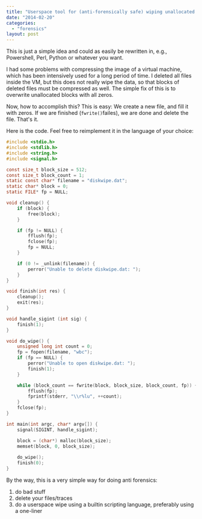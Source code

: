 ```yaml
---
title: "Userspace tool for (anti-forensically safe) wiping unallocated disk space"
date: "2014-02-20"
categories: 
  - "forensics"
layout: post
---
```


This is just a simple idea and could as easily be rewritten in, e.g., Powershell, Perl, Python or whatever you want.

I had some problems with compressing the image of a virtual machine, which has been intensively used for a long period of time. I deleted all files inside the VM, but this does not really wipe the data, so that blocks of deleted files must be compressed as well. The simple fix of this is to overwrite unallocated blocks with all zeros.

Now, how to accomplish this? This is easy: We create a new file, and fill it with zeros. If we are finished (`fwrite()`failes), we are done and delete the file. That's it.

Here is the code. Feel free to reimplement it in the language of your choice:

```c
#include <stdio.h>
#include <stdlib.h>
#include <string.h>
#include <signal.h>

const size_t block_size = 512;
const size_t block_count = 1;
static const char* filename = "diskwipe.dat";
static char* block = 0;
static FILE* fp = NULL;

void cleanup() {
	if (block) {
		free(block);
	}

	if (fp != NULL) {
		fflush(fp);
		fclose(fp);
		fp = NULL;
	}

	if (0 != _unlink(filename)) {
		perror("Unable to delete diskwipe.dat: ");
	}
}

void finish(int res) {
	cleanup();
	exit(res);
}

void handle_sigint (int sig) {
	finish(1);
}

void do_wipe() {
	unsigned long int count = 0;
	fp = fopen(filename, "wbc");
	if (fp == NULL) {
		perror("Unable to open diskwipe.dat: ");
		finish(1);
	}

	while (block_count == fwrite(block, block_size, block_count, fp)) {
		fflush(fp);
		fprintf(stderr, "\\r%lu", ++count);
	}
	fclose(fp);
}

int main(int argc, char* argv[]) {
	signal(SIGINT, handle_sigint);

	block = (char*) malloc(block_size);
	memset(block, 0, block_size);
	
	do_wipe();
	finish(0);
}
```

By the way, this is a very simple way for doing anti forensics:

1. do bad stuff
1. delete your files/traces
1. do a userspace wipe using a builtin scripting language, preferably using a one-liner

